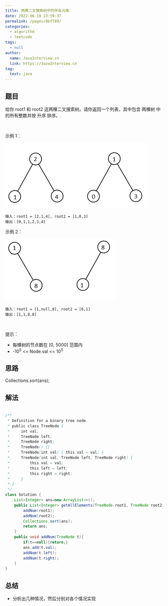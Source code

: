 ```yaml
---
title: 两棵二叉搜索树中的所有元素
date: 2022-06-19 23:59:37
permalink: /pages/8bf789/
categories: 
  - algorithm
  - leetcode
tags: 
  - null
author: 
  name: JavaInterview.cn
  link: https://JavaInterview.cn
tag: 
  text: java
---
```



## 题目

给你 root1 和 root2 这两棵二叉搜索树。请你返回一个列表，其中包含 两棵树 中的所有整数并按 升序 排序。.

 

示例 1：

![](../../../media/pictures/leetcode/q2-e1.png)

    输入：root1 = [2,1,4], root2 = [1,0,3]
    输出：[0,1,1,2,3,4]
示例 2：

![](../../../media/pictures/leetcode/q2-e5-.png)

    输入：root1 = [1,null,8], root2 = [8,1]
    输出：[1,1,8,8]
 

提示：

- 每棵树的节点数在 [0, 5000] 范围内
- -10<sup>5</sup> <= Node.val <= 10<sup>5</sup>



## 思路

Collections.sort(ans);

## 解法
```java

/**
 * Definition for a binary tree node.
 * public class TreeNode {
 *     int val;
 *     TreeNode left;
 *     TreeNode right;
 *     TreeNode() {}
 *     TreeNode(int val) { this.val = val; }
 *     TreeNode(int val, TreeNode left, TreeNode right) {
 *         this.val = val;
 *         this.left = left;
 *         this.right = right;
 *     }
 * }
 */
class Solution {
    List<Integer> ans=new ArrayList<>();
    public List<Integer> getAllElements(TreeNode root1, TreeNode root2) {
        addNum(root1);
        addNum(root2);
        Collections.sort(ans);
        return ans;
    }
    public void addNum(TreeNode t){
        if(t==null){return;}
        ans.add(t.val);
        addNum(t.left);
        addNum(t.right);
    }
}
```

## 总结

- 分析出几种情况，然后分别对各个情况实现 
